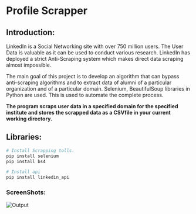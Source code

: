 # Profile Scrapper

## Introduction:
LinkedIn is a Social Networking site with over 750 million users. The User Data is valuable as it can be used to conduct various research. LinkedIn has deployed a strict Anti-Scraping system which makes direct data scraping almost impossible.

The main goal of this project is to develop an algorithm that can bypass anti-scraping algorithms and to extract data of alumni of a particular organization and of a particular domain. Selenium, BeautifulSoup libraries in Python are used. This is used to automate the complete process.

<b>The program scraps user data in a specified domain for the specified institute and stores the scrapped data as a CSVfile in your current working directory.</b>

## Libraries:
```bash
# Install Scrapping tolls.
pip install selenium
pip install bs4

# Install api
pip install linkedin_api
```
### ScreenShots:

![Output](https://user-images.githubusercontent.com/72556043/119949709-c2059c00-bfb7-11eb-9940-75122644dacb.png)

